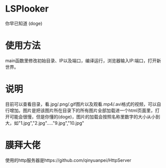 # LSPlooker
你早已知道 (doge)

# 使用方法
main函数里修改初始目录、IP以及端口，编译运行，浏览器输入IP:端口，打开新世界。

# 说明
目前可以查看目录，看.jpg/.png/.gif图片以及观看.mp4/.avi格式的视频，可以自行增加。图片是把该图片所在目录下的所有图片全部加载进一个html页面里，打开可能会很慢，但是你懂的(doge)，图片的加载会按照名称里数字的大小从小到大，如"1.jpg","2.jpg"....."9.jpg","10.jpg"

# 膜拜大佬
使用的http服务器是https://github.com/qinyuanpei/HttpServer
